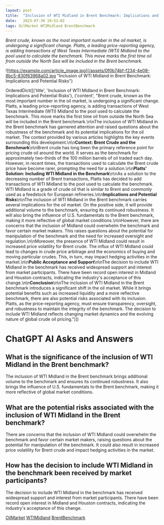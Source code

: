 ```yaml
---
layout: post
title:  "Inclusion of WTI Midland in Brent Benchmark: Implications and Potential Risks"
date:   2023-07-30 19:51:02 
tags: OilMarket WTIMidland BrentBenchmark
---
```

*Brent crude, known as the most important number in the oil market, is undergoing a significant change. Platts, a leading price-reporting agency, is adding transactions of West Texas Intermediate (WTI) Midland to the pool used to calculate the benchmark. This move marks the first time oil from outside the North Sea will be included in the Brent benchmark.*

![https://example.com/article_image.jpg](/assets/0f0b74bf-f234-4e08-8bc5-830f63968a02.jpg "Inclusion of WTI Midland in Brent Benchmark: Implications and Potential Risks")

OrderedDict([('title', 'Inclusion of WTI Midland in Brent Benchmark: Implications and Potential Risks'), ('content', "Brent crude, known as the most important number in the oil market, is undergoing a significant change. Platts, a leading price-reporting agency, is adding transactions of West Texas Intermediate (WTI) Midland to the pool used to calculate the benchmark. This move marks the first time oil from outside the North Sea will be included in the Brent benchmark.\n\nThe inclusion of WTI Midland in the Brent benchmark has garnered attention and raised questions about the robustness of the benchmark and its potential implications for the oil market. The context provided by various articles highlights the key events surrounding this development.\n\n**Context: Brent Crude and the Benchmark**\n\nBrent crude has long been the primary reference point for pricing crude oil around the world. It serves as the benchmark for approximately two-thirds of the 100 million barrels of oil traded each day. However, in recent times, the transactions used to calculate the Brent crude price have become rarer, prompting the need for a solution.\n\n**Platts' Solution: Including WTI Midland in the Benchmark**\n\nAs a solution to the decreasing number of Brent transactions, Platts has decided to add transactions of WTI Midland to the pool used to calculate the benchmark. WTI Midland is a grade of crude oil that is similar to Brent and commonly used as a feedstock for European refineries.\n\n**Implications and Potential Risks**\n\nThe inclusion of WTI Midland in the Brent benchmark carries several implications for the oil market. On the positive side, it will provide additional volume to the benchmark, ensuring its continued robustness. It will also bring the influence of U.S. fundamentals to the Brent benchmark, making it more reflective of global market conditions.\n\nHowever, there are concerns that the inclusion of Midland could overwhelm the benchmark and favor certain market makers. This raises questions about the potential for manipulation of the benchmark and the need for increased oversight and regulation.\n\nMoreover, the presence of WTI Midland could result in increased price volatility for Brent crude. The influx of WTI Midland could lead to changes in crude price arbitrage and the economics of buying and moving particular crudes. This, in turn, may impact hedging activities in the market.\n\n**Public Acceptance and Support**\n\nThe decision to include WTI Midland in the benchmark has received widespread support and interest from market participants. There have been record open interest in Midland and Houston contracts, indicating the industry's acceptance of this change.\n\n**Conclusion**\n\nThe inclusion of WTI Midland in the Brent benchmark introduces a significant shift in the oil market. While it brings potential benefits such as increased liquidity and a more reflective benchmark, there are also potential risks associated with its inclusion. Platts, as the price-reporting agency, must ensure transparency, oversight, and robustness to maintain the integrity of the benchmark. The decision to include WTI Midland reflects changing market dynamics and the evolving nature of global crude oil pricing.")])


# ChatGPT AI Asks and Answers
## What is the significance of the inclusion of WTI Midland in the Brent benchmark?
The inclusion of WTI Midland in the Brent benchmark brings additional volume to the benchmark and ensures its continued robustness. It also brings the influence of U.S. fundamentals to the Brent benchmark, making it more reflective of global market conditions.

## What are the potential risks associated with the inclusion of WTI Midland in the Brent benchmark?
There are concerns that the inclusion of WTI Midland could overwhelm the benchmark and favor certain market makers, raising questions about the potential for manipulation of the benchmark. It could also result in increased price volatility for Brent crude and impact hedging activities in the market.

## How has the decision to include WTI Midland in the benchmark been received by market participants?
The decision to include WTI Midland in the benchmark has received widespread support and interest from market participants. There have been record open interest in Midland and Houston contracts, indicating the industry's acceptance of this change.


[OilMarket](/tags/OilMarket) [WTIMidland](/tags/WTIMidland) [BrentBenchmark](/tags/BrentBenchmark)